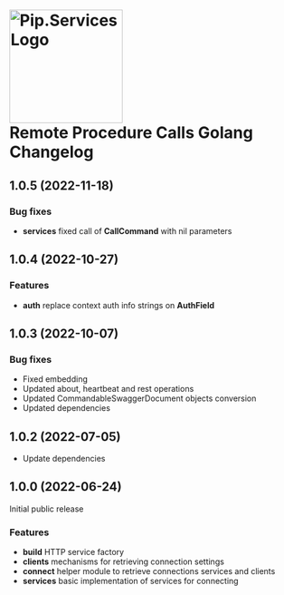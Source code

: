 # <img src="https://uploads-ssl.webflow.com/5ea5d3315186cf5ec60c3ee4/5edf1c94ce4c859f2b188094_logo.svg" alt="Pip.Services Logo" width="200"> <br/> Remote Procedure Calls Golang Changelog

## <a name="1.0.5"></a> 1.0.5 (2022-11-18)

### Bug fixes
- **services** fixed call of **CallCommand** with nil parameters

## <a name="1.0.4"></a> 1.0.4 (2022-10-27)

### Features

- **auth** replace context auth info strings on **AuthField**

## <a name="1.0.3"></a> 1.0.3 (2022-10-07)

### Bug fixes

- Fixed embedding
- Updated about, heartbeat and rest operations
- Updated CommandableSwaggerDocument objects conversion
- Updated dependencies

## <a name="1.0.2"></a> 1.0.2 (2022-07-05)

- Update dependencies

## <a name="1.0.0"></a> 1.0.0 (2022-06-24) 

Initial public release

### Features

* **build** HTTP service factory
* **clients** mechanisms for retrieving connection settings
* **connect** helper module to retrieve connections services and clients
* **services** basic implementation of services for connecting

